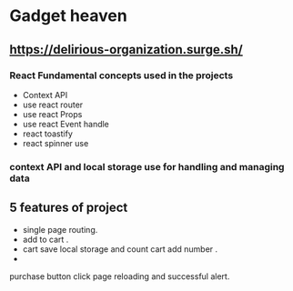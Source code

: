 # Gadget heaven

## https://delirious-organization.surge.sh/

### React Fundamental concepts used in the projects

- Context API
- use react router
- use react Props
- use react Event handle
- react toastify
- react spinner use

### context API and local storage use for handling and managing data

## 5 features of project

- single page routing.
- add to cart .
- cart save local storage and count cart add number .
-
purchase button click page reloading and successful alert.
